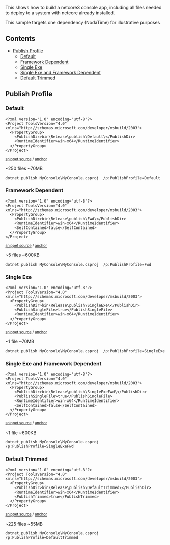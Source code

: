 <!--
GENERATED FILE - DO NOT EDIT
This file was generated by [MarkdownSnippets](https://github.com/SimonCropp/MarkdownSnippets).
Source File: /readme.source.md
To change this file edit the source file and then run MarkdownSnippets.
-->

This shows how to build a netcore3 console app, including all files needed to deploy to a system with netcore already installed.

This sample targets one dependency (NodaTime) for illustrative purposes

<!-- toc -->
## Contents

  * [Publish Profile](#publish-profile)
    * [Default](#default)
    * [Framework Dependent](#framework-dependent)
    * [Single Exe](#single-exe)
    * [Single Exe and Framework Dependent](#single-exe-and-framework-dependent)
    * [Default Trimmed](#default-trimmed)
<!-- endtoc -->



## Publish Profile


### Default

<!-- snippet: Default.pubxml -->
<a id='snippet-Default.pubxml'/></a>
```pubxml
<?xml version="1.0" encoding="utf-8"?>
<Project ToolsVersion="4.0" xmlns="http://schemas.microsoft.com/developer/msbuild/2003">
  <PropertyGroup>
    <PublishDir>bin\Release\publish\Default\</PublishDir>
    <RuntimeIdentifier>win-x64</RuntimeIdentifier>
  </PropertyGroup>
</Project>
```
<sup>[snippet source](/src/MyConsole/Properties/PublishProfiles/Default.pubxml#L1-L7) / [anchor](#snippet-Default.pubxml)</sup>
<!-- endsnippet -->

~250 files
~70MB

```
dotnet publish MyConsole\MyConsole.csproj  /p:PublishProfile=Default
```


### Framework Dependent

<!-- snippet: Fwd.pubxml -->
<a id='snippet-Fwd.pubxml'/></a>
```pubxml
<?xml version="1.0" encoding="utf-8"?>
<Project ToolsVersion="4.0" xmlns="http://schemas.microsoft.com/developer/msbuild/2003">
  <PropertyGroup>
    <PublishDir>bin\Release\publish\Fwd\</PublishDir>
    <RuntimeIdentifier>win-x64</RuntimeIdentifier>
    <SelfContained>false</SelfContained>
  </PropertyGroup>
</Project>
```
<sup>[snippet source](/src/MyConsole/Properties/PublishProfiles/Fwd.pubxml#L1-L8) / [anchor](#snippet-Fwd.pubxml)</sup>
<!-- endsnippet -->

~5 files
~600KB

```
dotnet publish MyConsole\MyConsole.csproj  /p:PublishProfile=Fwd
```


### Single Exe

<!-- snippet: SingleExe.pubxml -->
<a id='snippet-SingleExe.pubxml'/></a>
```pubxml
<?xml version="1.0" encoding="utf-8"?>
<Project ToolsVersion="4.0" xmlns="http://schemas.microsoft.com/developer/msbuild/2003">
  <PropertyGroup>
    <PublishDir>bin\Release\publish\SingleExe\</PublishDir>
    <PublishSingleFile>true</PublishSingleFile>
    <RuntimeIdentifier>win-x64</RuntimeIdentifier>
  </PropertyGroup>
</Project>
```
<sup>[snippet source](/src/MyConsole/Properties/PublishProfiles/SingleExe.pubxml#L1-L8) / [anchor](#snippet-SingleExe.pubxml)</sup>
<!-- endsnippet -->

~1 file
~70MB

```
dotnet publish MyConsole\MyConsole.csproj  /p:PublishProfile=SingleExe
```


### Single Exe and Framework Dependent

<!-- snippet: SingleExeFwd.pubxml -->
<a id='snippet-SingleExeFwd.pubxml'/></a>
```pubxml
<?xml version="1.0" encoding="utf-8"?>
<Project ToolsVersion="4.0" xmlns="http://schemas.microsoft.com/developer/msbuild/2003">
  <PropertyGroup>
    <PublishDir>bin\Release\publish\SingleExeFwd\</PublishDir>
    <PublishSingleFile>true</PublishSingleFile>
    <RuntimeIdentifier>win-x64</RuntimeIdentifier>
    <SelfContained>false</SelfContained>
  </PropertyGroup>
</Project>
```
<sup>[snippet source](/src/MyConsole/Properties/PublishProfiles/SingleExeFwd.pubxml#L1-L9) / [anchor](#snippet-SingleExeFwd.pubxml)</sup>
<!-- endsnippet -->

~1 file
~600KB

```
dotnet publish MyConsole\MyConsole.csproj  /p:PublishProfile=SingleExeFwd
```


### Default Trimmed

<!-- snippet: DefaultTrimmed.pubxml -->
<a id='snippet-DefaultTrimmed.pubxml'/></a>
```pubxml
<?xml version="1.0" encoding="utf-8"?>
<Project ToolsVersion="4.0" xmlns="http://schemas.microsoft.com/developer/msbuild/2003">
  <PropertyGroup>
    <PublishDir>bin\Release\publish\DefaultTrimmed\</PublishDir>
    <RuntimeIdentifier>win-x64</RuntimeIdentifier>
    <PublishTrimmed>true</PublishTrimmed>
  </PropertyGroup>
</Project>
```
<sup>[snippet source](/src/MyConsole/Properties/PublishProfiles/DefaultTrimmed.pubxml#L1-L8) / [anchor](#snippet-DefaultTrimmed.pubxml)</sup>
<!-- endsnippet -->

~225 files
~55MB

```
dotnet publish MyConsole\MyConsole.csproj  /p:PublishProfile=DefaultTrimmed
```

